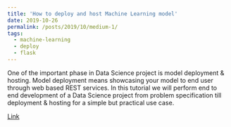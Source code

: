 ```yaml
---
title: 'How to deploy and host Machine Learning model'
date: 2019-10-26
permalink: /posts/2019/10/medium-1/
tags:
  - machine-learning
  - deploy
  - flask
---
```


One of the important phase in Data Science project is model deployment & hosting. Model deployment means showcasing your model to end user through web based REST services. In this tutorial we will perform end to end development of a Data Science project from problem specification till deployment & hosting for a simple but practical use case.

[Link](https://medium.com/@kaustuv.kunal/how-to-deploy-and-host-machine-learning-model-de8cfe4de9c5)